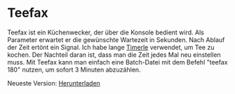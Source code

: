 # Teefax
Teefax ist ein Küchenwecker, der über die Konsole bedient wird. Als Parameter erwartet er die gewünschte Wartezeit in Sekunden. Nach Ablauf der Zeit ertönt ein Signal. 
Ich habe lange [Timerle](https://www.jfsoftware.de/timerle.htm) verwendet, um Tee zu kochen. Der Nachteil daran ist, dass man die Zeit jedes Mal neu einstellen muss. Mit Teefax kann man einfach eine Batch-Datei mit dem Befehl "teefax 180" nutzen, um sofort 3 Minuten abzuzählen.

Neueste Version: [Herunterladen](https://github.com/Alsweider/Teefax/releases/latest)
